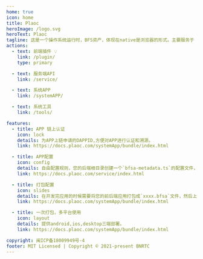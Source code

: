 ```yaml
---
home: true
icon: home
title: Plaoc
heroImage: /logo.svg
heroText: Plaoc
tagline: 这是一个操作系统运行时，BFS资产，体现在native是浏览器的形式。主要服务于 SPA 开发者。
actions:
  - text: 前端插件 💡
    link: /plugin/
    type: primary

  - text: 服务端API
    link: /service/

  - text: 系统APP
    link: /systemAPP/

  - text: 系统工具
    link: /tools/

features:
  - title: APP 链上认证
    icon: lock
    details: 为APP上链申请的DAPPID,方便对APP进行认证和溯源。
    link: https://docs.plaoc.com/systemApp/bundle/index.html

  - title: APP配置
    icon: config
    details: 自由配置规则，您的后端根目录创建一个`bfsa-metadata.ts`的配置文件，具体查看后端配置。
    link: https://docs.plaoc.com/service/index.html

  - title: 打包配置
    icon: slides
    details: 在开发完应用的时候需要将您的前后端应用打包成`xxxx.bfsa`文件，然后上传到应用商城。
    link: https://docs.plaoc.com/systemApp/bundle/index.html

  - title: 一次打包，多平台使用
    icon: layout
    details: 提供android,ios,desktop三端部署。
    link: https://docs.plaoc.com/systemApp/bundle/index.html

copyright: 闽ICP备18009949号-4
footer: MIT Licensed | Copyright © 2021-present BNRTC
---
```

